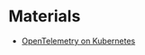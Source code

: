 # Materials

* [OpenTelemetry on Kubernetes](https://medium.com/@magstherdev/opentelemetry-on-kubernetes-c167f024b35f)
